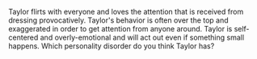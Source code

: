 Taylor flirts with everyone and loves the attention that is received from
dressing provocatively. Taylor's behavior is often over the top and exaggerated
in order to get attention from anyone around. Taylor is self-centered and
overly-emotional and will act out even if something small happens. Which
personality disorder do you think Taylor has?
